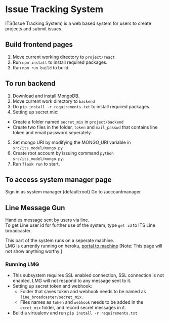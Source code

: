 # Issue Tracking System
ITS(Issue Tracking System) is a web based system for users to create projects and submit issues.

## Build frontend pages
1. Move current working directory to `project/react`
2. Run `npm install` to install required packages.
3. Run `npm run build` to build.

## To run backend
1. Download and install MongoDB.
2. Move current work directory to `backend`
3. Do `pip install -r requirements.txt` to install required packages.
4. Setting up secret mix:
  * Create a folder named `secret_mix` in `project/backend`
  * Create two files in the folder, `token` and `mail_passwd` that contains line token and email password seperately.
5. Set mongo URI by modifying the MONGO_URI variable in `src/its_model/mongo.py`
6. Create root account by issuing command `python src/its_model/mongo.py`.
7. Run `flask run` to start.

## To access system manager page
Sign in as system manager (default:root)
Go to <your url here>/accountmanager

## Line Message Gun
Handles message sent by users via line. \
To get Line user id for further use of the system, type `get id` to ITS Line broadcaster.

This part of the system runs on a seperate machine. \
LMG is currently running on heroku, [portal to machine](https://line-issue-broadcaster.herokuapp.com/) [Note: This page will not show anything worthy.]

### Running LMG
* This subsystem requires SSL enabled connection, SSL connection is not enabled, LMG will not respond to any message sent to it.
* Setting up secret token and webhook:
    * Folder that saves token and webhook needs to be named as `line_broadcaster/secret_mix`.
    * Files names as `token` and `webhook` needs to be added in the `ecret_mix` folder, and record secret messages in it.
* Build a virtualenv and run `pip install -r requirements.txt`
